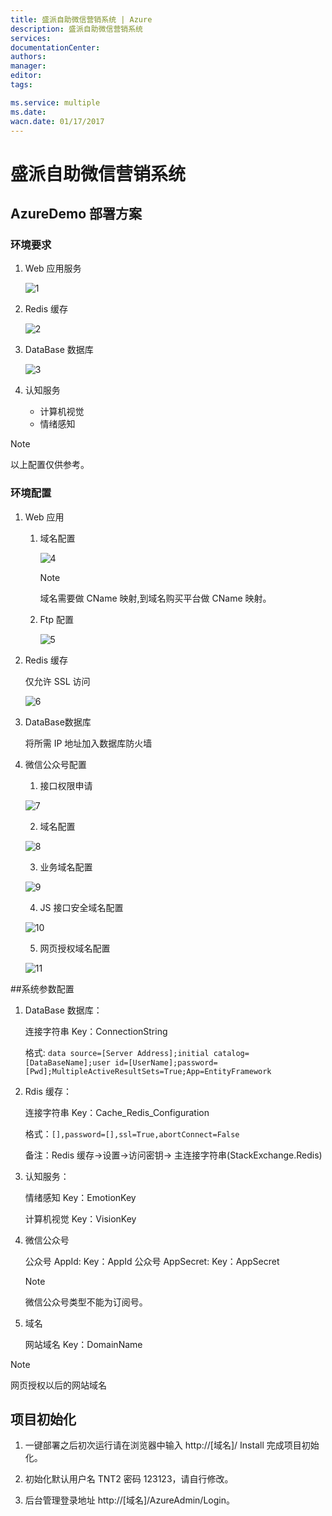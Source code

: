 ```yaml
---
title: 盛派自助微信营销系统 | Azure
description: 盛派自助微信营销系统
services: 
documentationCenter: 
authors: 
manager: 
editor: 
tags: 

ms.service: multiple
ms.date: 
wacn.date: 01/17/2017
---
```


# 盛派自助微信营销系统

## AzureDemo 部署方案

### 环境要求

1. Web 应用服务

    ![1](./media/azure-wechat-solution-senparc-digital-marketing-wechat-management-solution/1.png)

2. Redis 缓存

    ![2](./media/azure-wechat-solution-senparc-digital-marketing-wechat-management-solution/2.png)

3. DataBase 数据库

    ![3](./media/azure-wechat-solution-senparc-digital-marketing-wechat-management-solution/3.png)

4. 认知服务

    - 计算机视觉
    - 情绪感知

>[!NOTE]
>以上配置仅供参考。

### 环境配置
1. Web 应用

    1. 域名配置

        ![4](./media/azure-wechat-solution-senparc-digital-marketing-wechat-management-solution/4.png)

        >[!NOTE]
        >域名需要做 CName 映射,到域名购买平台做 CName 映射。

    2. Ftp 配置

        ![5](./media/azure-wechat-solution-senparc-digital-marketing-wechat-management-solution/5.png)

2. Redis 缓存

    仅允许 SSL 访问

    ![6](./media/azure-wechat-solution-senparc-digital-marketing-wechat-management-solution/6.png)

3. DataBase数据库

    将所需 IP 地址加入数据库防火墙

4. 微信公众号配置

    1) 接口权限申请

    ![7](./media/azure-wechat-solution-senparc-digital-marketing-wechat-management-solution/7.png)

    2) 域名配置

    ![8](./media/azure-wechat-solution-senparc-digital-marketing-wechat-management-solution/8.png)

    3) 业务域名配置

    ![9](./media/azure-wechat-solution-senparc-digital-marketing-wechat-management-solution/9.png)

    4) JS 接口安全域名配置

    ![10](./media/azure-wechat-solution-senparc-digital-marketing-wechat-management-solution/10.png)

    5) 网页授权域名配置

    ![11](./media/azure-wechat-solution-senparc-digital-marketing-wechat-management-solution/11.png)

##系统参数配置

1. DataBase 数据库：

    连接字符串 Key：ConnectionString

    格式: `data source=[Server Address];initial catalog=[DataBaseName];user id=[UserName];password=[Pwd];MultipleActiveResultSets=True;App=EntityFramework`

2. Rdis 缓存：

    连接字符串 Key：Cache_Redis_Configuration

    格式：`[],password=[],ssl=True,abortConnect=False`

    备注：Redis 缓存→设置→访问密钥→ 主连接字符串(StackExchange.Redis)

3. 认知服务：

    情绪感知 Key：EmotionKey

    计算机视觉 Key：VisionKey

4. 微信公众号

    公众号 AppId: Key：AppId
    公众号 AppSecret: Key：AppSecret

    >[!NOTE]
    >微信公众号类型不能为订阅号。

5. 域名

    网站域名 Key：DomainName

>[!NOTE]
>网页授权以后的网站域名

## 项目初始化

1. 一键部署之后初次运行请在浏览器中输入 http://[域名]/ Install 完成项目初始化。

2. 初始化默认用户名 TNT2 密码 123123，请自行修改。

3. 后台管理登录地址 http://[域名]/AzureAdmin/Login。